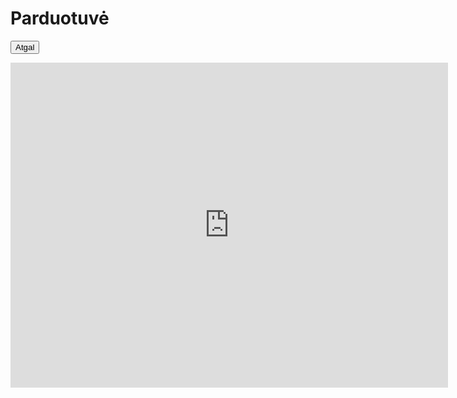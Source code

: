 # Parduotuvė 

<form>
 <input type="button" value="Atgal" onclick="history.back()">
</form>
 


<iframe src="https://docs.google.com/forms/d/e/1FAIpQLSfO2cGglbBSFLGyv6DwFHViFQhRtap8traTfBnG9V1CCTvrTw/viewform?embedded=true" width="700" height="520" frameborder="0" marginheight="0" marginwidth="0">Minecraft shop</iframe>


<style> .site-footer-credits { font-size: 0%; } </style>
